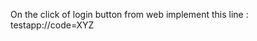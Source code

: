 On the click of login button from web implement this line : testapp://code=XYZ
  
  
  
  
  
  
  
  
  
  
  

